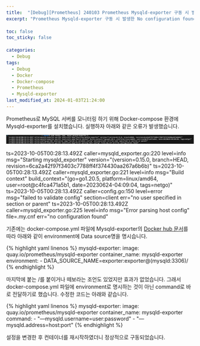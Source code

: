 ```yaml
---
title:  "[Debug][Prometheus] 240103 Prometheus Mysqld-exporter 구동 시 발생한 No configuration found 이슈 해결"
excerpt: "Prometheus Mysqld-exporter 구동 시 발생한 No configuration found 이슈 해결"

toc: false
toc_sticky: false

categories:
  - Debug
tags:
  - Debug
  - Docker
  - Docker-compose
  - Prometheus
  - Mysqld-exporter
last_modified_at: 2024-01-03T21:24:00
---
```


Prometheus로 MySQL 서버를 모니터링 하기 위해 Docker-compose 환경에 Mysqld-exporter를 설치했습니다. 실행하자 아래와 같은 오류가 발생했습니다.

<p><img src="/assets/images/24010301.png" /></p>

<p class="error_msg">
ts=2023-10-05T00:28:13.492Z caller=mysqld_exporter.go:220 level=info msg="Starting mysqld_exporter" version="(version=0.15.0, branch=HEAD, revision=6ca2a42f97f3403c7788ff4f374430aa267a6b6b)"
ts=2023-10-05T00:28:13.492Z caller=mysqld_exporter.go:221 level=info msg="Build context" build_context="(go=go1.20.5, platform=linux/amd64, user=root@c4fca471a5b1, date=20230624-04:09:04, tags=netgo)"
ts=2023-10-05T00:28:13.492Z caller=config.go:150 level=error msg="failed to validate config" section=client err="no user specified in section or parent"
ts=2023-10-05T00:28:13.492Z caller=mysqld_exporter.go:225 level=info msg="Error parsing host config" file=.my.cnf err="no configuration found"
</p>

기존에는 docker-compose.yml 파일에 Mysqld-exporter의 [Docker hub 문서](https://hub.docker.com/r/prom/mysqld-exporter/)를 따라 아래와 같이 environment에 Data source명을 명시습니다.

{% highlight yaml linenos %}
  mysqld-exporter:
    image: quay.io/prometheus/mysqld-exporter
    container_name: mysqld-exporter
    environment:
      - DATA_SOURCE_NAME=exporter:exporter@(mysqld:3306)/
{% endhighlight %}

마지막에 붙는 /를 붙이거나 떼보라는 조언도 있었지만 효과가 없었습니다. 그래서 docker-compose.yml 파일에 environment로 명시하는 것이 아닌 command로 바로 전달하기로 했습니다. 수정한 코드는 아래와 같습니다.

{% highlight yaml linenos %}
  mysqld-exporter:
    image: quay.io/prometheus/mysqld-exporter
    container_name: mysqld-exporter
    command:
     - "—mysqld.username=user:password"
     - "—mysqld.address=host:port"
{% endhighlight %}

설정을 변경한 후 컨테이너를 재시작하였더니 정상적으로 구동되었습니다.
